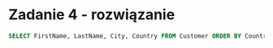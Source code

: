 # Zadanie 4 - rozwiązanie

```SQL
SELECT FirstName, LastName, City, Country FROM Customer ORDER BY Country ASC, City DESC, LastName ASC;
```

